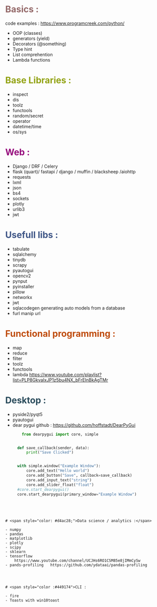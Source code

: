 # <span style="color :#946969">Basics : 
code examples : https://www.programcreek.com/python/
- OOP (classes)
- generators (yield)
- Decorators (@something)
- Type hint
- List comprehention
- Lambda functions


# <span style="color :#93a315">Base Libraries : 

- inspect
- dis
- toolz
- functools
- random/secret
- operator
- datetime/time
- os/sys


# <span style="color :#960b7d">Web : 
- Django / DRF / Celery
- flask (quart)/ fastapi / django / muffin / blacksheep /aiohttp
- requests
- lxml
- json
- bs4
- sockets
- plotly
- urlib3
- jwt


# <span style="color: #405787;">Usefull libs :</span>

- tabulate
- sqlalchemy
- tinydb
- scrapy
- pyautogui
- opencv2
- pynput
- pyinstaller
- pillow
- networkx
- jwt
- sqlacodegen generating auto models from a database
- furl manip url



# <span style="color: #bf4c0d;">Functional programming :

- map
- reduce
- filter
- toolz
- functools
- lambda
https://www.youtube.com/playlist?list=PLP8GkvaIxJP1z5bu4NX_bFrEInBkAgTMr




# <span style="color :#2b4c5c">Desktop : 

- pyside2/pyqt5
- pyautogui
- dear pygui
github : https://github.com/hoffstadt/DearPyGui
  ```py
	  from dearpygui import core, simple


	def save_callback(sender, data):
		print("Save Clicked")


	with simple.window("Example Window"):
		core.add_text("Hello world")
		core.add_button("Save", callback=save_callback)
		core.add_input_text("string")
		core.add_slider_float("float")
	#core.start_dearpygui()
	core.start_dearpygui(primary_window="Example Window")
```




# <span style="color: #d4ac28;">Data science / analytics :</span>

- numpy
- pandas
- matplotlib
- plotly
- scipy
- sklearn
- tensorflow
    https://www.youtube.com/channel/UCJHs6RO1CSM85e8jIMmCySw
- pands-profiling   https://github.com/ydataai/pandas-profiling




# <span style="color :#449174">CLI : 

- fire
- Toasts with win10toast
